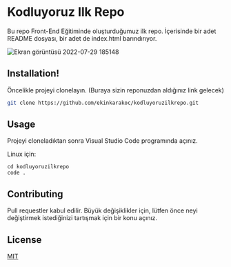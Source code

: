 # Kodluyoruz Ilk Repo

Bu repo Front-End Eğitiminde oluşturduğumuz ilk repo. İçerisinde bir adet README dosyası, bir adet de index.html barındırıyor.

![Ekran görüntüsü 2022-07-29 185148](https://user-images.githubusercontent.com/110224537/181802792-c616244c-ad0d-43c4-92fd-c82018ff6f8d.png)

## Installation!


Öncelikle projeyi clonelayın. (Buraya sizin reponuzdan aldığınız link gelecek)

```bash
git clone https://github.com/ekinkarakoc/kodluyoruzilkrepo.git
```

## Usage

Projeyi cloneladıktan sonra Visual Studio Code programında açınız.

Linux için:
```linux
cd kodluyoruzilkrepo
code .
```

## Contributing
Pull requestler kabul edilir. Büyük değişiklikler için, lütfen önce neyi değiştirmek istediğinizi tartışmak için bir konu açınız.


## License
[MIT](https://choosealicense.com/licenses/mit/)
